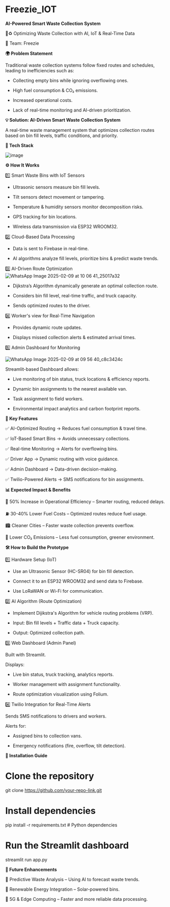 # Freezie_IOT

**AI-Powered Smart Waste Collection System**

🚛♻ Optimizing Waste Collection with AI, IoT & Real-Time Data

📌 Team: Freezie

**🌍 Problem Statement**

Traditional waste collection systems follow fixed routes and schedules, leading to inefficiencies such as:

- Collecting empty bins while ignoring overflowing ones.

- High fuel consumption & CO₂ emissions.

- Increased operational costs.

- Lack of real-time monitoring and AI-driven prioritization.

**💡 Solution: AI-Driven Smart Waste Collection System**

A real-time waste management system that optimizes collection routes based on bin fill levels, traffic conditions, and priority.

**🔧 Tech Stack**

![image](https://github.com/user-attachments/assets/e5c650b4-11bb-47f1-8ed0-322d52b3a95e)


**⚙ How It Works**

1️⃣ Smart Waste Bins with IoT Sensors

- Ultrasonic sensors measure bin fill levels.

- Tilt sensors detect movement or tampering.

- Temperature & humidity sensors monitor decomposition risks.

- GPS tracking for bin locations.

- Wireless data transmission via ESP32 WROOM32.

2️⃣ Cloud-Based Data Processing

- Data is sent to Firebase in real-time.

- AI algorithms analyze fill levels, prioritize bins & predict waste trends.

3️⃣ AI-Driven Route Optimization
![WhatsApp Image 2025-02-09 at 10 06 41_25017a32](https://github.com/user-attachments/assets/7dcede1f-6304-4e39-b23a-771748ddbeb4)

- Dijkstra’s Algorithm dynamically generate an optimal collection route.

- Considers bin fill level, real-time traffic, and truck capacity.

- Sends optimized routes to the driver.

4️⃣ Worker's view for Real-Time Navigation

- Provides dynamic route updates.

- Displays missed collection alerts & estimated arrival times.

5️⃣ Admin Dashboard for Monitoring

![WhatsApp Image 2025-02-09 at 09 56 40_c8c3424c](https://github.com/user-attachments/assets/cff8e6b9-76b3-4f35-8377-a77ab95ac2f8)

Streamlit-based Dashboard allows:

- Live monitoring of bin status, truck locations & efficiency reports.

- Dynamic bin assignments to the nearest available van.

- Task assignment to field workers.

- Environmental impact analytics and carbon footprint reports.

**🎯 Key Features**

✅ AI-Optimized Routing → Reduces fuel consumption & travel time.

✅ IoT-Based Smart Bins → Avoids unnecessary collections.

✅ Real-time Monitoring → Alerts for overflowing bins.

✅ Driver App → Dynamic routing with voice guidance.

✅ Admin Dashboard → Data-driven decision-making.

✅ Twilio-Powered Alerts → SMS notifications for bin assignments.

**📊 Expected Impact & Benefits**

🚀 50% Increase in Operational Efficiency – Smarter routing, reduced delays.

⛽ 30-40% Lower Fuel Costs – Optimized routes reduce fuel usage.

🏙 Cleaner Cities – Faster waste collection prevents overflow.

🌱 Lower CO₂ Emissions – Less fuel consumption, greener environment.

**🛠 How to Build the Prototype**

1️⃣ Hardware Setup (IoT)

- Use an Ultrasonic Sensor (HC-SR04)  for bin fill detection.

- Connect it to an ESP32 WROOM32 and send data to Firebase.

- Use LoRaWAN or Wi-Fi for communication.

2️⃣ AI Algorithm (Route Optimization)

- Implement Dijikstra's Algorithm for vehicle routing problems (VRP).

- Input: Bin fill levels + Traffic data + Truck capacity.

- Output: Optimized collection path.

3️⃣ Web Dashboard (Admin Panel)

Built with Streamlit.

Displays:

- Live bin status, truck tracking, analytics reports.

- Worker management with assignment functionality.

- Route optimization visualization using Folium.

4️⃣ Twilio Integration for Real-Time Alerts

Sends SMS notifications to drivers and workers.

Alerts for:

- Assigned bins to collection vans.

- Emergency notifications (fire, overflow, tilt detection).

**📜 Installation Guide**

# Clone the repository
git clone https://github.com/your-repo-link.git

# Install dependencies
pip install -r requirements.txt  # Python dependencies

# Run the Streamlit dashboard
streamlit run app.py


**🎯 Future Enhancements**

🚀 Predictive Waste Analysis – Using AI to forecast waste trends.

🔋 Renewable Energy Integration – Solar-powered bins.

📡 5G & Edge Computing – Faster and more reliable data processing.
